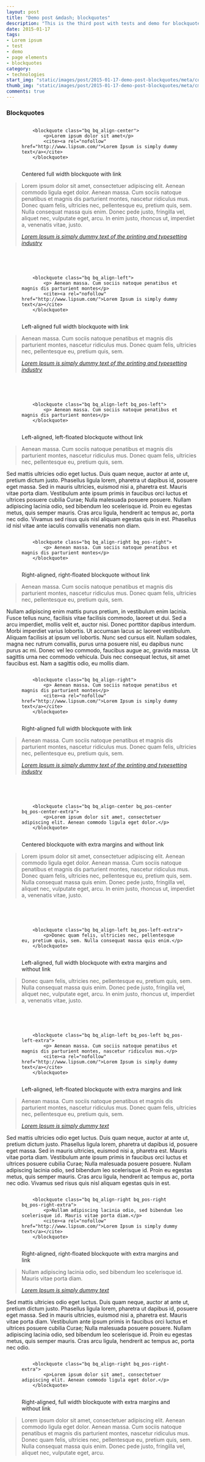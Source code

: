 ```yaml
---
layout: post
title: "Demo post &mdash; blockquotes"
description: "This is the third post with tests and demo for blockquotes with code snippets and explanations"
date: 2015-01-17
tags: 
- Lorem ipsum
- test 
- demo
- page elements
- blockquotes
category:
- technologies
start_img: "static/images/post/2015-01-17-demo-post-blockquotes/meta/common-2.jpg"
thumb_img: "static/images/post/2015-01-17-demo-post-blockquotes/meta/cm-2.jpg"
comments: true
---
```

<h3 class="typo typo_serif typo_center">Blockquotes</h3>

<!-- centered blockquote -->

<figure class="code code_center code_center-extra">
    <pre><code class="language-markup">    
    &lt;blockquote class=&quot;bq bq_align-center&quot;&gt;
        &lt;p&gt;Lorem ipsum dolor sit amet&lt;/p&gt;
        &lt;cite&gt;&lt;a rel=&quot;nofollow&quot; href=&quot;http://www.lipsum.com/&quot;&gt;Lorem Ipsum is simply dummy text&lt;/a&gt;&lt;/cite&gt;
    &lt;/blockquote&gt;                
    </code></pre>
    <figcaption>Centered full width blockquote with link</figcaption>
</figure>
<blockquote class="bq bq_align-center" title="Centered full width blockquote with link">
    <p>Lorem ipsum dolor sit amet, consectetuer adipiscing elit. Aenean commodo ligula eget dolor. Aenean massa. Cum sociis natoque penatibus et magnis dis parturient montes, nascetur ridiculus mus. Donec quam felis, ultricies nec, pellentesque eu, pretium quis, sem. Nulla consequat massa quis enim. Donec pede justo, fringilla vel, aliquet nec, vulputate eget, arcu. In enim justo, rhoncus ut, imperdiet a, venenatis vitae, justo.</p>
    <cite><a rel="nofollow" href="http://www.lipsum.com/">Lorem Ipsum is simply dummy text of the printing and typesetting industry</a></cite>
</blockquote>

<br>
<br>

<!-- left-aligned blockquote -->

<figure class="code code_center code_center-extra">
    <pre><code class="language-markup">
    &lt;blockquote class=&quot;bq bq_align-left&quot;&gt;
        &lt;p&gt; Aenean massa. Cum sociis natoque penatibus et magnis dis parturient montes&lt;/p&gt;
        &lt;cite&gt;&lt;a rel=&quot;nofollow&quot; href=&quot;http://www.lipsum.com/&quot;&gt;Lorem Ipsum is simply dummy text&lt;/a&gt;&lt;/cite&gt;
    &lt;/blockquote&gt;                
    </code></pre>
    <figcaption>Left-aligned full width blockquote with link</figcaption>
</figure>
<blockquote class="bq bq_align-left" title="Left-aligned full width blockquote with link">
    <p> Aenean massa. Cum sociis natoque penatibus et magnis dis parturient montes, nascetur ridiculus mus. Donec quam felis, ultricies nec, pellentesque eu, pretium quis, sem.</p>
    <cite><a rel="nofollow" href="http://www.lipsum.com/">Lorem Ipsum is simply dummy text of the printing and typesetting industry</a></cite>
</blockquote>

<br>
<br>

<!-- left-floated blockquote -->

<figure class="code code_center code_center-extra">
    <pre><code class="language-markup"> 
    &lt;blockquote class=&quot;bq bq_align-left bq_pos-left&quot;&gt;
        &lt;p&gt; Aenean massa. Cum sociis natoque penatibus et magnis dis parturient montes&lt;/p&gt;
    &lt;/blockquote&gt;               
    </code></pre>
    <figcaption>Left-aligned, left-floated blockquote without link</figcaption>
</figure>
<blockquote class="bq bq_align-left bq_pos-left" title="Left-aligned, left-floated blockquote without link">
    <p> Aenean massa. Cum sociis natoque penatibus et magnis dis parturient montes, nascetur ridiculus mus. Donec quam felis, ultricies nec, pellentesque eu, pretium quis, sem.</p>
</blockquote>
<p>Sed mattis ultricies odio eget luctus. Duis quam neque, auctor at ante ut, pretium dictum justo. Phasellus ligula lorem, pharetra ut dapibus id, posuere eget massa. Sed in mauris ultricies, euismod nisi a, pharetra est. Mauris vitae porta diam. Vestibulum ante ipsum primis in faucibus orci luctus et ultrices posuere cubilia Curae; Nulla malesuada posuere posuere. Nullam adipiscing lacinia odio, sed bibendum leo scelerisque id. Proin eu egestas metus, quis semper mauris. Cras arcu ligula, hendrerit ac tempus ac, porta nec odio. Vivamus sed risus quis nisl aliquam egestas quis in est. Phasellus id nisl vitae ante iaculis convallis venenatis non diam. </p>

<!-- right-floated blockquote -->

<figure class="code code_center code_center-extra">
    <pre><code class="language-markup">
    &lt;blockquote class=&quot;bq bq_align-right bq_pos-right&quot;&gt;
        &lt;p&gt; Aenean massa. Cum sociis natoque penatibus et magnis dis parturient montes&lt;/p&gt;
    &lt;/blockquote&gt;                
    </code></pre>
    <figcaption>Right-aligned, right-floated blockquote without link</figcaption>
</figure>
<blockquote class="bq bq_align-right bq_pos-right" title="Right-aligned, right-floated blockquote without link">
    <p> Aenean massa. Cum sociis natoque penatibus et magnis dis parturient montes, nascetur ridiculus mus. Donec quam felis, ultricies nec, pellentesque eu, pretium quis, sem.</p>
</blockquote>
<p>Nullam adipiscing enim mattis purus pretium, in vestibulum enim lacinia. Fusce tellus nunc, facilisis vitae facilisis commodo, laoreet ut dui. Sed a arcu imperdiet, mollis velit et, auctor nisi. Donec porttitor dapibus interdum. Morbi imperdiet varius lobortis. Ut accumsan lacus ac laoreet vestibulum. Aliquam facilisis at ipsum vel lobortis. Nunc sed cursus elit. Nullam sodales, magna nec rutrum convallis, purus urna posuere nisl, eu dapibus nunc purus ac mi. Donec vel leo commodo, faucibus augue ac, gravida massa. Ut sagittis urna nec commodo vehicula. Duis nec consequat lectus, sit amet faucibus est. Nam a sagittis odio, eu mollis diam. </p>

<!-- right-aligned blockquote -->

<figure class="code code_center code_center-extra">
    <pre><code class="language-markup">
    &lt;blockquote class=&quot;bq bq_align-right&quot;&gt;
        &lt;p&gt; Aenean massa. Cum sociis natoque penatibus et magnis dis parturient montes&lt;/p&gt;
        &lt;cite&gt;&lt;a rel=&quot;nofollow&quot; href=&quot;http://www.lipsum.com/&quot;&gt;Lorem Ipsum is simply dummy text&lt;/a&gt;&lt;/cite&gt;
    &lt;/blockquote&gt;                
    </code></pre>
    <figcaption>Right-aligned full width blockquote with link</figcaption>
</figure>
<blockquote class="bq bq_align-right" title="Right-aligned full width blockquote with link">
    <p> Aenean massa. Cum sociis natoque penatibus et magnis dis parturient montes, nascetur ridiculus mus. Donec quam felis, ultricies nec, pellentesque eu, pretium quis, sem.</p>
    <cite><a rel="nofollow" href="http://www.lipsum.com/">Lorem Ipsum is simply dummy text of the printing and typesetting industry</a></cite>
</blockquote>

<br>
<br>

<!-- centered extra margin blockquote -->

<figure class="code code_center code_center-extra">
    <pre><code class="language-markup">
    &lt;blockquote class=&quot;bq bq_align-center bq_pos-center bq_pos-center-extra&quot;&gt;
        &lt;p&gt;Lorem ipsum dolor sit amet, consectetuer adipiscing elit. Aenean commodo ligula eget dolor.&lt;/p&gt;
    &lt;/blockquote&gt;                
    </code></pre>
    <figcaption>Centered blockquote with extra margins and without link</figcaption>
</figure>
<blockquote class="bq bq_align-center bq_pos-center bq_pos-center-extra" title="Centered blockquote with extra margins and without link">
    <p>Lorem ipsum dolor sit amet, consectetuer adipiscing elit. Aenean commodo ligula eget dolor. Aenean massa. Cum sociis natoque penatibus et magnis dis parturient montes, nascetur ridiculus mus. Donec quam felis, ultricies nec, pellentesque eu, pretium quis, sem. Nulla consequat massa quis enim. Donec pede justo, fringilla vel, aliquet nec, vulputate eget, arcu. In enim justo, rhoncus ut, imperdiet a, venenatis vitae, justo.</p>
</blockquote>

<br>
<br>

<!-- left-aligned full-width extra margin blockquote -->

<figure class="code code_center code_center-extra">
    <pre><code class="language-markup">
    &lt;blockquote class=&quot;bq bq_align-left bq_pos-left-extra&quot;&gt;
        &lt;p&gt;Donec quam felis, ultricies nec, pellentesque eu, pretium quis, sem. Nulla consequat massa quis enim.&lt;/p&gt;
    &lt;/blockquote&gt;                
    </code></pre>
    <figcaption>Left-aligned, full width blockquote with extra margins and without link</figcaption>
</figure>   
<blockquote class="bq bq_align-left bq_pos-left-extra" title="Left-aligned, full width blockquote with extra margins and without link">
    <p>Donec quam felis, ultricies nec, pellentesque eu, pretium quis, sem. Nulla consequat massa quis enim. Donec pede justo, fringilla vel, aliquet nec, vulputate eget, arcu. In enim justo, rhoncus ut, imperdiet a, venenatis vitae, justo.</p>
</blockquote>

<br>
<br>

<!-- left-aligned left-floated (with extra margin) blockquote -->

<figure class="code code_center code_center-extra">
    <pre><code class="language-markup">
    &lt;blockquote class=&quot;bq bq_align-left bq_pos-left bq_pos-left-extra&quot;&gt;
        &lt;p&gt; Aenean massa. Cum sociis natoque penatibus et magnis dis parturient montes, nascetur ridiculus mus.&lt;/p&gt;
        &lt;cite&gt;&lt;a rel=&quot;nofollow&quot; href=&quot;http://www.lipsum.com/&quot;&gt;Lorem Ipsum is simply dummy text&lt;/a&gt;&lt;/cite&gt;
    &lt;/blockquote&gt;                
    </code></pre>
    <figcaption>Left-aligned, left-floated blockquote with extra margins and link</figcaption>
</figure>
<blockquote class="bq bq_align-left bq_pos-left bq_pos-left-extra" title="Left-aligned, left-floated blockquote with extra margins and link">
    <p> Aenean massa. Cum sociis natoque penatibus et magnis dis parturient montes, nascetur ridiculus mus. Donec quam felis, ultricies nec, pellentesque eu, pretium quis, sem.</p>
    <cite><a rel="nofollow" href="http://www.lipsum.com/">Lorem Ipsum is simply dummy text</a></cite>
</blockquote>
<p>Sed mattis ultricies odio eget luctus. Duis quam neque, auctor at ante ut, pretium dictum justo. Phasellus ligula lorem, pharetra ut dapibus id, posuere eget massa. Sed in mauris ultricies, euismod nisi a, pharetra est. Mauris vitae porta diam. Vestibulum ante ipsum primis in faucibus orci luctus et ultrices posuere cubilia Curae; Nulla malesuada posuere posuere. Nullam adipiscing lacinia odio, sed bibendum leo scelerisque id. Proin eu egestas metus, quis semper mauris. Cras arcu ligula, hendrerit ac tempus ac, porta nec odio. Vivamus sed risus quis nisl aliquam egestas quis in est. </p>

<!-- right-aligned right-floated (with extra margin) blockquote -->

<figure class="code code_center code_center-extra">
    <pre><code class="language-markup">
    &lt;blockquote class=&quot;bq bq_align-right bq_pos-right bq_pos-right-extra&quot;&gt;
        &lt;p&gt;Nullam adipiscing lacinia odio, sed bibendum leo scelerisque id. Mauris vitae porta diam.&lt;/p&gt;
        &lt;cite&gt;&lt;a rel=&quot;nofollow&quot; href=&quot;http://www.lipsum.com/&quot;&gt;Lorem Ipsum is simply dummy text&lt;/a&gt;&lt;/cite&gt;
    &lt;/blockquote&gt;                
    </code></pre>
    <figcaption>Right-aligned, right-floated blockquote with extra margins and link</figcaption>
</figure>
<blockquote class="bq bq_align-right bq_pos-right bq_pos-right-extra" title="Right-aligned, right-floated blockquote with extra margins and link">
    <p>Nullam adipiscing lacinia odio, sed bibendum leo scelerisque id. Mauris vitae porta diam.</p>
    <cite><a rel="nofollow" href="http://www.lipsum.com/">Lorem Ipsum is simply dummy text</a></cite>
</blockquote>
<p>Sed mattis ultricies odio eget luctus. Duis quam neque, auctor at ante ut, pretium dictum justo. Phasellus ligula lorem, pharetra ut dapibus id, posuere eget massa. Sed in mauris ultricies, euismod nisi a, pharetra est. Mauris vitae porta diam. Vestibulum ante ipsum primis in faucibus orci luctus et ultrices posuere cubilia Curae; Nulla malesuada posuere posuere. Nullam adipiscing lacinia odio, sed bibendum leo scelerisque id. Proin eu egestas metus, quis semper mauris. Cras arcu ligula, hendrerit ac tempus ac, porta nec odio. </p>
    
<!-- right-aligned full-width extra margin blockquote -->

<figure class="code code_center code_center-extra">
    <pre><code class="language-markup"> 
    &lt;blockquote class=&quot;bq bq_align-right bq_pos-right-extra&quot;&gt;
        &lt;p&gt;Lorem ipsum dolor sit amet, consectetuer adipiscing elit. Aenean commodo ligula eget dolor.&lt;/p&gt;
    &lt;/blockquote&gt;               
    </code></pre>
    <figcaption>Right-aligned, full width blockquote with extra margins and without link</figcaption>
</figure>
<blockquote class="bq bq_align-right bq_pos-right-extra" title="Right-aligned, full width blockquote with extra margins and without link">
    <p>Lorem ipsum dolor sit amet, consectetuer adipiscing elit. Aenean commodo ligula eget dolor. Aenean massa. Cum sociis natoque penatibus et magnis dis parturient montes, nascetur ridiculus mus. Donec quam felis, ultricies nec, pellentesque eu, pretium quis, sem. Nulla consequat massa quis enim. Donec pede justo, fringilla vel, aliquet nec, vulputate eget, arcu. </p>
</blockquote>
